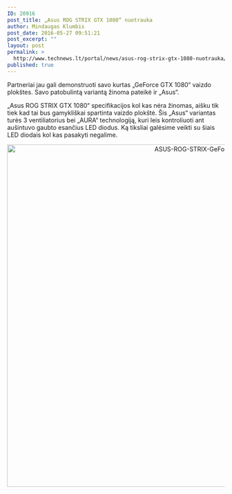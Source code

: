 ```yaml
---
ID: 20916
post_title: „Asus ROG STRIX GTX 1080“ nuotrauka
author: Mindaugas Klumbis
post_date: 2016-05-27 09:51:21
post_excerpt: ""
layout: post
permalink: >
  http://www.technews.lt/portal/news/asus-rog-strix-gtx-1080-nuotrauka/
published: true
---
```

Partneriai jau gali demonstruoti savo kurtas „GeForce GTX 1080“ vaizdo plokštes. Savo patobulintą variantą žinoma pateikė ir „Asus“.

„Asus ROG STRIX GTX 1080“ specifikacijos kol kas nėra žinomas, aišku tik tiek kad tai bus gamykliškai spartinta vaizdo plokštė. Šis „Asus“ variantas turės 3 ventiliatorius bei „AURA“ technologiją, kuri leis kontroliuoti ant aušintuvo gaubto esančius LED diodus. Ką tiksliai galėsime veikti su šiais LED diodais kol kas pasakyti negalime.
<p style="text-align: center"><a href="http://www.technews.lt/portal/wp-content/uploads/2016/05/ASUS-ROG-STRIX-GeForce-GTX-1080-VC.jpg"><img class="alignnone wp-image-20917 size-full" src="http://www.technews.lt/portal/wp-content/uploads/2016/05/ASUS-ROG-STRIX-GeForce-GTX-1080-VC.jpg" alt="ASUS-ROG-STRIX-GeForce-GTX-1080-VC" width="948" height="793" /></a></p>